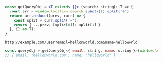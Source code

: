 
```jsx
const getQueryObj = <T extends {}> (search: string): T => {
  const arr = window.location.search.substr(1).split('&');
  return arr.reduce((prev, curr) => {
    const split = curr.split('=');
    return { ...prev, [split[0]]: split[1] }
  }, {} as T);
}
```

`http://example.com/user?email=hello@world.com&name=helloworld`

```js
const queryObj = getQueryObj<{ email: string, name: string }>(window.location.search);
// { email: 'hello@world.com', name: 'helloworld' }
```
